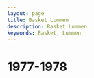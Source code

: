 ```yaml
---
layout: page
title: Basket Lummen
description: Basket Lummen
keywords: Basket, Lummen
---
```


# 1977-1978




